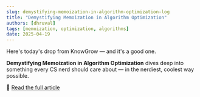 ```yaml
---
slug: demystifying-memoization-in-algorithm-optimization-log
title: "Demystifying Memoization in Algorithm Optimization"
authors: [dhruval]
tags: [memoization, optimization, algorithms]
date: 2025-04-19
---
```


Here's today's drop from KnowGrow — and it's a good one.

**Demystifying Memoization in Algorithm Optimization** dives deep into something every CS nerd should care about — in the nerdiest, coolest way possible.

🔗 [Read the full article](/docs/demystifying-memoization-in-algorithm-optimization)
